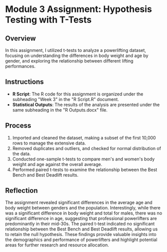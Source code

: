 # Module 3 Assignment: Hypothesis Testing with T-Tests

## Overview

In this assignment, I utilized t-tests to analyze a powerlifting dataset, focusing on understanding the differences in body weight and age by gender, and exploring the relationship between different lifting performances.

## Instructions

- **R Script**: The R code for this assignment is organized under the subheading "Week 3" in the "R Script.R" document.
- **Statistical Outputs**: The results of the analysis are presented under the same subheading in the "R Outputs.docx" file.

## Process

1. Imported and cleaned the dataset, making a subset of the first 10,000 rows to manage the extensive data.
2. Removed duplicates and outliers, and checked for normal distribution of the data.
3. Conducted one-sample t-tests to compare men's and women's body weight and age against the overall average.
4. Performed paired t-tests to examine the relationship between the Best Bench and Best Deadlift results.

## Reflection

The assignment revealed significant differences in the average age and body weight between genders and the population. Interestingly, while there was a significant difference in body weight and total for males, there was no significant difference in age, suggesting that professional powerlifters are predominantly in their mid-30s. The paired t-test indicated no significant relationship between the Best Bench and Best Deadlift results, allowing us to retain the null hypothesis. These findings provide valuable insights into the demographics and performance of powerlifters and highlight potential areas for further research and resource allocation.
